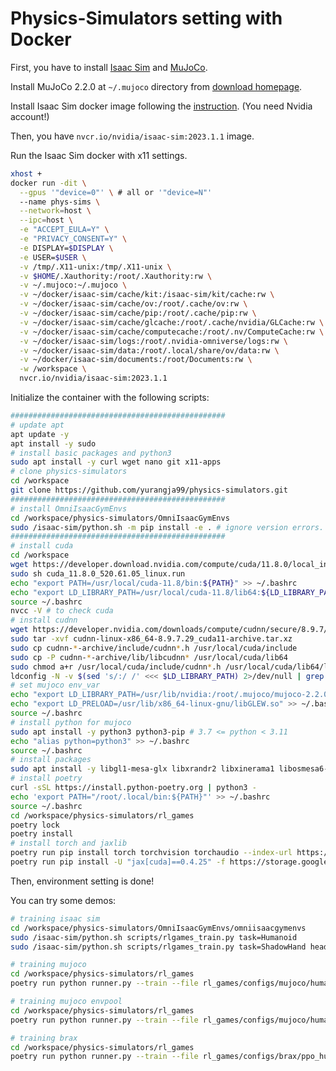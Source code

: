 # Physics-Simulators setting with Docker

First, you have to install [Isaac Sim](https://developer.nvidia.com/isaac-sim) and [MuJoCo](https://mujoco.org/). 

Install MuJoCo 2.2.0 at `~/.mujoco` directory from [download homepage](https://www.roboti.us/download.html). 

Install Isaac Sim docker image following the [instruction](https://docs.omniverse.nvidia.com/isaacsim/latest/installation/install_container.html). (You need Nvidia account!)

Then, you have `nvcr.io/nvidia/isaac-sim:2023.1.1` image. 

Run the Isaac Sim docker with x11 settings. 

```bash
xhost +
docker run -dit \
  --gpus '"device=0"' \ # all or '"device=N"'
  --name phys-sims \
  --network=host \
  --ipc=host \
  -e "ACCEPT_EULA=Y" \
  -e "PRIVACY_CONSENT=Y" \
  -e DISPLAY=$DISPLAY \
  -e USER=$USER \
  -v /tmp/.X11-unix:/tmp/.X11-unix \
  -v $HOME/.Xauthority:/root/.Xauthority:rw \
  -v ~/.mujoco:~/.mujoco \
  -v ~/docker/isaac-sim/cache/kit:/isaac-sim/kit/cache:rw \
  -v ~/docker/isaac-sim/cache/ov:/root/.cache/ov:rw \
  -v ~/docker/isaac-sim/cache/pip:/root/.cache/pip:rw \
  -v ~/docker/isaac-sim/cache/glcache:/root/.cache/nvidia/GLCache:rw \
  -v ~/docker/isaac-sim/cache/computecache:/root/.nv/ComputeCache:rw \
  -v ~/docker/isaac-sim/logs:/root/.nvidia-omniverse/logs:rw \
  -v ~/docker/isaac-sim/data:/root/.local/share/ov/data:rw \
  -v ~/docker/isaac-sim/documents:/root/Documents:rw \
  -w /workspace \
  nvcr.io/nvidia/isaac-sim:2023.1.1
```

Initialize the container with the following scripts:

```bash
################################################
# update apt
apt update -y 
apt install -y sudo 
# install basic packages and python3
sudo apt install -y curl wget nano git x11-apps 
# clone physics-simulators
cd /workspace
git clone https://github.com/yurangja99/physics-simulators.git
################################################
# install OmniIsaacGymEnvs
cd /workspace/physics-simulators/OmniIsaacGymEnvs
sudo /isaac-sim/python.sh -m pip install -e . # ignore version errors.
################################################
# install cuda
cd /workspace
wget https://developer.download.nvidia.com/compute/cuda/11.8.0/local_installers/cuda_11.8.0_520.61.05_linux.run
sudo sh cuda_11.8.0_520.61.05_linux.run
echo "export PATH=/usr/local/cuda-11.8/bin:${PATH}" >> ~/.bashrc
echo "export LD_LIBRARY_PATH=/usr/local/cuda-11.8/lib64:${LD_LIBRARY_PATH}" >> ~/.bashrc
source ~/.bashrc
nvcc -V # to check cuda
# install cudnn
wget https://developer.nvidia.com/downloads/compute/cudnn/secure/8.9.7/local_installers/11.x/cudnn-linux-x86_64-8.9.7.29_cuda11-archive.tar.xz/
sudo tar -xvf cudnn-linux-x86_64-8.9.7.29_cuda11-archive.tar.xz
sudo cp cudnn-*-archive/include/cudnn*.h /usr/local/cuda/include
sudo cp -P cudnn-*-archive/lib/libcudnn* /usr/local/cuda/lib64
sudo chmod a+r /usr/local/cuda/include/cudnn*.h /usr/local/cuda/lib64/libcudnn*
ldconfig -N -v $(sed 's/:/ /' <<< $LD_LIBRARY_PATH) 2>/dev/null | grep libcudnn # to check cudnn
# set mujoco env_var
echo "export LD_LIBRARY_PATH=/usr/lib/nvidia:/root/.mujoco/mujoco-2.2.0/bin:${LD_LIBRARY_PATH}" >> ~/.bashrc 
echo "export LD_PRELOAD=/usr/lib/x86_64-linux-gnu/libGLEW.so" >> ~/.bashrc 
source ~/.bashrc 
# install python for mujoco
sudo apt install -y python3 python3-pip # 3.7 <= python < 3.11
echo "alias python=python3" >> ~/.bashrc
source ~/.bashrc
# install packages
sudo apt install -y libgl1-mesa-glx libxrandr2 libxinerama1 libosmesa6-dev libglfw3 patchelf libglew-dev libglib2.0-0 
# install poetry
curl -sSL https://install.python-poetry.org | python3 -
echo 'export PATH="/root/.local/bin:${PATH}"' >> ~/.bashrc
source ~/.bashrc
cd /workspace/physics-simulators/rl_games
poetry lock
poetry install
# install torch and jaxlib
poetry run pip install torch torchvision torchaudio --index-url https://download.pytorch.org/whl/cu117 --default-timeout=1000
poetry run pip install -U "jax[cuda]==0.4.25" -f https://storage.googleapis.com/jax-releases/jax_cuda_releases.html
```

Then, environment setting is done!

You can try some demos: 

```bash
# training isaac sim 
cd /workspace/physics-simulators/OmniIsaacGymEnvs/omniisaacgymenvs
sudo /isaac-sim/python.sh scripts/rlgames_train.py task=Humanoid
sudo /isaac-sim/python.sh scripts/rlgames_train.py task=ShadowHand headless=True

# training mujoco
cd /workspace/physics-simulators/rl_games
poetry run python runner.py --train --file rl_games/configs/mujoco/humanoid.yaml

# training mujoco envpool
cd /workspace/physics-simulators/rl_games
poetry run python runner.py --train --file rl_games/configs/mujoco/humanoid_envpool.yaml

# training brax
cd /workspace/physics-simulators/rl_games
poetry run python runner.py --train --file rl_games/configs/brax/ppo_humanoid.yaml
```
